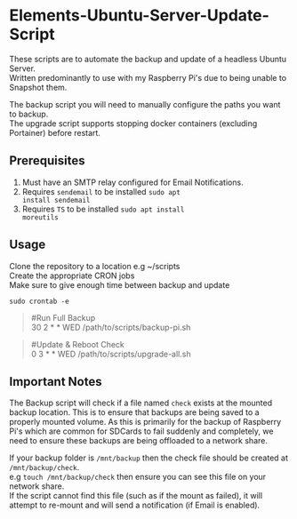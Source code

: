 # Elements-Ubuntu-Server-Update-Script


These scripts are to automate the backup and update of a headless Ubuntu Server. <br />
Written predominantly to use with my Raspberry Pi's due to being unable to Snapshot them. 

The backup script you will need to manually configure the paths you want to backup. <br />
The upgrade script supports stopping docker containers (excluding Portainer) before restart. 

Prerequisites
----------

1. Must have an SMTP relay configured for Email Notifications. 
2. Requires `sendemail` to be installed <code>sudo apt install sendemail</code>
3. Requires `TS` to be installed <code>sudo apt install moreutils</code>



Usage
----------

Clone the repository to a location e.g ~/scripts<br />
Create the appropriate CRON jobs<br />
Make sure to give enough time between backup and update

<code>sudo crontab -e</code>

<blockquote>
#Run Full Backup<br />
30 2 * * WED /path/to/scripts/backup-pi.sh
</blockquote>
<blockquote>
#Update & Reboot Check<br />
0 3 * * WED /path/to/scripts/upgrade-all.sh
</blockquote>

Important Notes
------------

The Backup script will check if a file named `check` exists at the mounted backup location. This is to ensure that backups are being saved to a properly mounted volume. As this is primarily for the backup of Raspberry Pi's which are common for SDCards to fail suddenly and completely, we need to ensure these backups are being offloaded to a network share. 

If your backup folder is `/mnt/backup` then the check file should be created at `/mnt/backup/check`.<br>
e.g `touch /mnt/backup/check` then ensure you can see this file on your network share.<br>
If the script cannot find this file (such as if the mount as failed), it will attempt to re-mount and will send a notification (if Email is enabled). 

